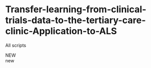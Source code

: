 # Transfer-learning-from-clinical-trials-data-to-the-tertiary-care-clinic-Application-to-ALS
All scripts

NEW <br>
new
